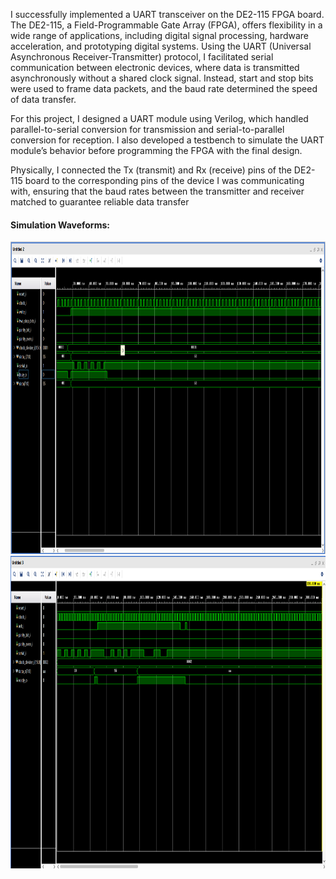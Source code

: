 
I successfully implemented a UART transceiver on the DE2-115 FPGA board. The DE2-115, a Field-Programmable Gate Array (FPGA), offers flexibility in a wide range of applications, including digital signal processing, hardware acceleration, and prototyping digital systems. Using the UART (Universal Asynchronous Receiver-Transmitter) protocol, I facilitated serial communication between electronic devices, where data is transmitted asynchronously without a shared clock signal. Instead, start and stop bits were used to frame data packets, and the baud rate determined the speed of data transfer.

For this project, I designed a UART module using Verilog, which handled parallel-to-serial conversion for transmission and serial-to-parallel conversion for reception. I also developed a testbench to simulate the UART module’s behavior before programming the FPGA with the final design.

Physically, I connected the Tx (transmit) and Rx (receive) pins of the DE2-115 board to the corresponding pins of the device I was communicating with, ensuring that the baud rates between the transmitter and receiver matched to guarantee reliable data transfer

#### Simulation Waveforms:
<img src="https://github.com/Erandee-Jayathilaka/UART_Implementation---Verilog/blob/main/UART/simulation_results/tx.png" alt="Transmitter simulation" width="1000" height="500">
<img src="https://github.com/Erandee-Jayathilaka/UART_Implementation---Verilog/blob/main/UART/simulation_results/Rx.png" alt="Transmitter simulation" width="1000" height="500">
